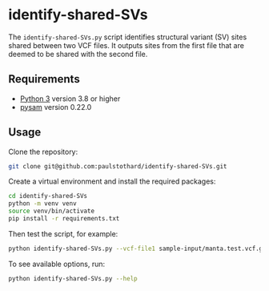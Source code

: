 # identify-shared-SVs

The `identify-shared-SVs.py` script identifies structural variant (SV) sites shared between two VCF files. It outputs sites from the first file that are deemed to be shared with the second file.

## Requirements

- [Python 3](https://www.python.org/) version 3.8 or higher
- [pysam](https://pysam.readthedocs.io/en/latest/) version 0.22.0

## Usage

Clone the repository:

```bash
git clone git@github.com:paulstothard/identify-shared-SVs.git
```

Create a virtual environment and install the required packages:

```bash
cd identify-shared-SVs
python -m venv venv
source venv/bin/activate
pip install -r requirements.txt
```

Then test the script, for example:

```bash
python identify-shared-SVs.py --vcf-file1 sample-input/manta.test.vcf.gz --vcf-file2 sample-input/smoove.test.vcf.gz --outfile sample-output/shared-SVs.vcf.gz --overwrite
```

To see available options, run:

```bash
python identify-shared-SVs.py --help
```
